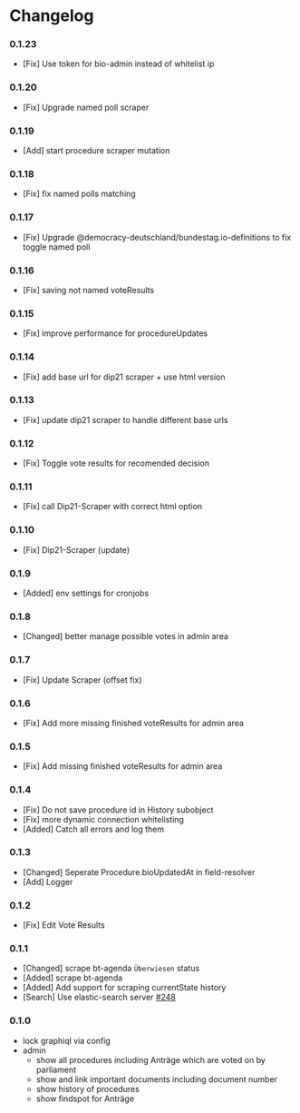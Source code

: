 # Changelog

### 0.1.23

- [Fix] Use token for bio-admin instead of whitelist ip

### 0.1.20

- [Fix] Upgrade named poll scraper

### 0.1.19

- [Add] start procedure scraper mutation

### 0.1.18

- [Fix] fix named polls matching

### 0.1.17

- [Fix] Upgrade @democracy-deutschland/bundestag.io-definitions to fix toggle named poll

### 0.1.16

- [Fix] saving not named voteResults

### 0.1.15

- [Fix] improve performance for procedureUpdates

### 0.1.14

- [Fix] add base url for dip21 scraper + use html version

### 0.1.13

- [Fix] update dip21 scraper to handle different base urls

### 0.1.12

- [Fix] Toggle vote results for recomended decision

### 0.1.11

- [Fix] call Dip21-Scraper with correct html option

### 0.1.10

- [Fix] Dip21-Scraper (update)

### 0.1.9

- [Added] env settings for cronjobs

### 0.1.8

- [Changed] better manage possible votes in admin area

### 0.1.7

- [Fix] Update Scraper (offset fix)

### 0.1.6

- [Fix] Add more missing finished voteResults for admin area

### 0.1.5

- [Fix] Add missing finished voteResults for admin area

### 0.1.4

- [Fix] Do not save procedure id in History subobject
- [Fix] more dynamic connection whitelisting
- [Added] Catch all errors and log them

### 0.1.3

- [Changed] Seperate Procedure.bioUpdatedAt in field-resolver
- [Add] Logger

### 0.1.2

- [Fix] Edit Vote Results

### 0.1.1

- [Changed] scrape bt-agenda `Überwiesen` status
- [Added] scrape bt-agenda
- [Added] Add support for scraping currentState history
- [Search] Use elastic-search server [#248](https://github.com/demokratie-live/democracy-client/issues/248)

### 0.1.0

- lock graphiql via config
- admin
  - show all procedures including Anträge which are voted on by parliament
  - show and link important documents including document number
  - show history of procedures
  - show findspot for Anträge
